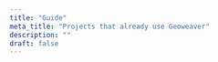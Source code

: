 ```yaml
---
title: "Guide"
meta_title: "Projects that already use Geoweaver"
description: ""
draft: false
---
```

